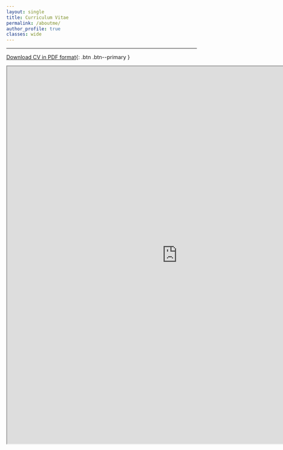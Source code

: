 ```yaml
---
layout: single
title: Curriculum Vitae
permalink: /aboutme/
author_profile: true
classes: wide
---
```


---

[Download CV in PDF format](https://www.ocean.washington.edu/files/cv_yr23-20230416085521.pdf){: .btn .btn--primary }

<iframe src="https://www.ocean.washington.edu/files/cv_yr23-20230416085521.pdf" width="900" height="1000"></iframe>
